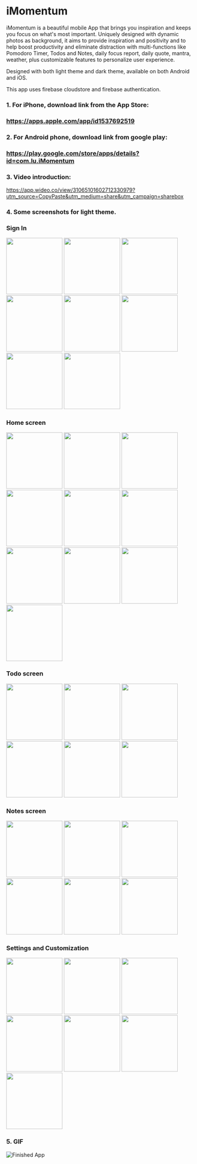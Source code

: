 # iMomentum

iMomentum is a beautiful mobile App that brings you inspiration and keeps you focus on what's most important. Uniquely designed with dynamic photos as background, it aims to provide inspiration and positivity and to help boost productivity and eliminate distraction with multi-functions like Pomodoro Timer, Todos and Notes, daily focus report, daily quote, mantra, weather, plus customizable features to personalize user experience. 

Designed with both light theme and dark theme, available on both Android and iOS.

This app uses firebase cloudstore and firebase authentication. 

### 1. For iPhone, download link from the App Store: 

### https://apps.apple.com/app/id1537692519

### 2. For Android phone, download link from google play: 

### https://play.google.com/store/apps/details?id=com.lu.iMomentum

### 3. Video introduction: 

https://app.wideo.co/view/31065101602712330979?utm_source=CopyPaste&utm_medium=share&utm_campaign=sharebox

### 4. Some screenshots for light theme. 

### Sign In

<p float="left">
  <img src="/screenshots/landing_and_signin/landing1.png" width="150" />
  <img src="/screenshots/landing_and_signin/landing2.png" width="150" />
  <img src="/screenshots/landing_and_signin/landing3.png" width="150" />
  <img src="/screenshots/landing_and_signin/landing4.png" width="150" />
  <img src="/screenshots/landing_and_signin/landing5.png" width="150" />
  <img src="/screenshots/landing_and_signin/signup1.png" width="150" />
  <img src="/screenshots/landing_and_signin/signup2.png" width="150" />
  <img src="/screenshots/landing_and_signin/signup3png.png" width="150" />
</p>

### Home screen

<p float="left">
  <img src="/screenshots/Home/1.png" width="150" />
  <img src="/screenshots/Home/2.png" width="150" />
  <img src="/screenshots/Home/3.png" width="150" />
  <img src="/screenshots/Home/4.png" width="150" />
  <img src="/screenshots/Home/6.png" width="150" />
  <img src="/screenshots/Home/9.png" width="150" />
  <img src="/screenshots/Home/12.png" width="150" />
  <img src="/screenshots/Home/weather_light.png" width="150" />
  <img src="/screenshots/home_screen/home1.png" width="150" />
  <img src="/screenshots/home_screen/home2.png" width="150" />
</p>

### Todo screen

<p float="left">
  <img src="/screenshots/Todo/1.png" width="150" />
  <img src="/screenshots/Todo/2.png" width="150" />
  <img src="/screenshots/Todo/3.png" width="150" />
  <img src="/screenshots/Todo/6.png" width="150" />
  <img src="/screenshots/Todo/7.png" width="150" />
  <img src="/screenshots/Todo/8.png" width="150" />
</p>

### Notes screen

<p float="left">
  <img src="/screenshots/Notes/light1.png" width="150" />
  <img src="/screenshots/Notes/light2.png" width="150" />
  <img src="/screenshots/Notes/light3.png" width="150" />
  <img src="/screenshots/Notes/light4.png" width="150" />
  <img src="/screenshots/Notes/light5.png" width="150" />
  <img src="/screenshots/Notes/light6.png" width="150" />  
</p>

### Settings and Customization

<p float="left">
  <img src="/screenshots/settings/1.png" width="150" />
  <img src="/screenshots/settings/2.png" width="150" />
  <img src="/screenshots/settings/3.png" width="150" />
  <img src="/screenshots/settings/4.png" width="150" />
  <img src="/screenshots/settings/6.png" width="150" />
  <img src="/screenshots/settings/8.png" width="150" />
  <img src="/screenshots/settings/9.png" width="150" />
</p>

### 5. GIF
![Finished App](https://github.com/lutang123/Flutter-MobileApp-Projects/blob/master/iMomentum.gif)


